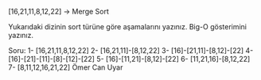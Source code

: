 [16,21,11,8,12,22] -> Merge Sort

Yukarıdaki dizinin sort türüne göre aşamalarını yazınız. Big-O gösterimini yazınız.

Soru:
1- [16,21,11,8,12,22]
2- [16,21,11]-[8,12,22]
3- [16]-[21,11]-[8,12]-[22]
4- [16]-[21]-[11]-[8]-[12]-[22]
5- [16]-[11,21]-[8,12]-[22]
6- [11,21,16]-[8,12,22]
7- [8,11,12,16,21,22]
Ömer Can Uyar
